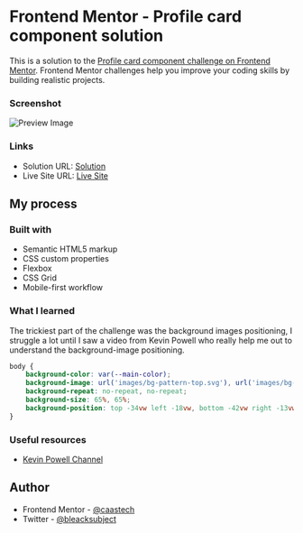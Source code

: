 # Frontend Mentor - Profile card component solution

This is a solution to the [Profile card component challenge on Frontend Mentor](https://www.frontendmentor.io/challenges/profile-card-component-cfArpWshJ). Frontend Mentor challenges help you improve your coding skills by building realistic projects. 

### Screenshot

![Preview Image](https://user-images.githubusercontent.com/57645180/151640861-de22a5e9-adec-4020-b2b2-9d543bdefe5f.png)


### Links

- Solution URL: [Solution](https://www.frontendmentor.io/challenges/profile-card-component-cfArpWshJ/hub/responsive-profile-card-using-vanilla-css-naYGB_RTd)
- Live Site URL: [Live Site](https://caastech.github.io/profile-card/)

## My process

### Built with

- Semantic HTML5 markup
- CSS custom properties
- Flexbox
- CSS Grid
- Mobile-first workflow

### What I learned

The trickiest part of the challenge was the background images positioning, I struggle a lot until I saw a video from Kevin Powell who really help me out to understand the background-image positioning.

```css
body {
    background-color: var(--main-color);
    background-image: url('images/bg-pattern-top.svg'), url('images/bg-pattern-bottom.svg');
    background-repeat: no-repeat, no-repeat;
    background-size: 65%, 65%;
    background-position: top -34vw left -18vw, bottom -42vw right -13vw;
}
```

### Useful resources

- [Kevin Powell Channel](https://www.youtube.com/channel/UCJZv4d5rbIKd4QHMPkcABCw) 

## Author

- Frontend Mentor - [@caastech](https://www.frontendmentor.io/profile/caastech)
- Twitter - [@bleacksubject](https://www.twitter.com/bleacksubject)

